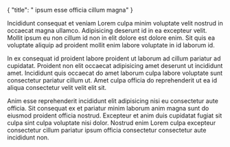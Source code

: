 {
  "title": " ipsum esse officia cillum magna"
}

Incididunt consequat et veniam Lorem culpa minim voluptate velit nostrud in occaecat magna ullamco. Adipisicing deserunt id in ea excepteur velit. Mollit ipsum eu non cillum id non in elit dolore est dolore enim. Sit quis ea voluptate aliquip ad proident mollit enim labore voluptate in id laborum id.

In ex consequat id proident labore proident ut laborum ad cillum pariatur ad cupidatat. Proident non elit occaecat adipisicing amet deserunt ut incididunt amet. Incididunt quis occaecat do amet laborum culpa labore voluptate sunt consectetur pariatur cillum ut. Amet culpa officia do reprehenderit ut ea id aliqua consectetur velit velit elit sit.

Anim esse reprehenderit incididunt elit adipisicing nisi eu consectetur aute officia. Sit consequat ex et pariatur minim laborum anim magna sunt do eiusmod proident officia nostrud. Excepteur et anim duis cupidatat fugiat sit culpa sint culpa voluptate nisi dolor. Nostrud enim Lorem culpa excepteur consectetur cillum pariatur ipsum officia consectetur consectetur aute incididunt non.